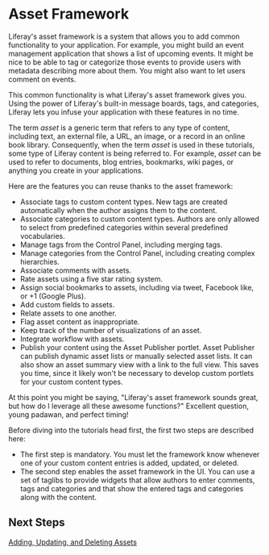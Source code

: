 # Asset Framework 

Liferay's asset framework is a system that allows you to add common 
functionality to your application. For example, you might build an event 
management application that shows a list of upcoming events. It might be nice to 
be able to tag or categorize those events to provide users with metadata 
describing more about them. You might also want to let users comment on events. 

This common functionality is what Liferay's asset framework gives you. Using the
power of Liferay's built-in message boards, tags, and categories, Liferay lets
you infuse your application with these features in no time. 

The term *asset* is a generic term that refers to any type of content, including
text, an external file, a URL, an image, or a record in an online book library.
Consequently, when the term *asset* is used in these tutorials, some type of 
Liferay content is being referred to. For example, *asset* can be used to refer 
to documents, blog entries, bookmarks, wiki pages, or anything you create in 
your applications. 

Here are the features you can reuse thanks to the asset framework: 

-   Associate tags to custom content types. New tags are created automatically
    when the author assigns them to the content. 
-   Associate categories to custom content types. Authors are only allowed to
    select from predefined categories within several predefined vocabularies. 
-   Manage tags from the Control Panel, including merging tags. 
-   Manage categories from the Control Panel, including creating complex
    hierarchies. 
-   Associate comments with assets. 
-   Rate assets using a five star rating system. 
-   Assign social bookmarks to assets, including via tweet, Facebook like, or +1
    (Google Plus). 
-   Add custom fields to assets. 
-   Relate assets to one another. 
-   Flag asset content as inappropriate. 
-   Keep track of the number of visualizations of an asset. 
-   Integrate workflow with assets. 
-   Publish your content using the Asset Publisher portlet. Asset Publisher can
    publish dynamic asset lists or manually selected asset lists. It can also
    show an asset summary view with a link to the full view. This saves you
    time, since it likely won't be necessary to develop custom portlets for your
    custom content types. 

At this point you might be saying, "Liferay's asset framework sounds great, but
how do I leverage all these awesome functions?" Excellent question, young
padawan, and perfect timing! 

Before diving into the tutorials head first, the first two steps are described 
here: 

-   The first step is mandatory. You must let the framework know whenever one of
    your custom content entries is added, updated, or deleted. 
-   The second step enables the asset framework in the UI. You can use a set of
    taglibs to provide widgets that allow authors to enter comments, tags and
    categories and that show the entered tags and categories along with the
    content. 

## Next Steps 

[Adding, Updating, and Deleting Assets](http://www.liferay.com/)
